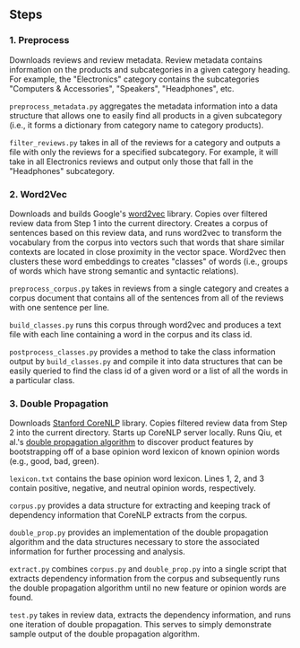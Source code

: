 ## Steps

### 1. Preprocess

Downloads reviews and review metadata. Review metadata contains information on the products and subcategories in a given category heading. For example, the "Electronics" category contains the subcategories "Computers & Accessories", "Speakers", "Headphones", etc.

`preprocess_metadata.py` aggregates the metadata information into a data structure that allows one to easily find all products in a given subcategory (i.e., it forms a dictionary from category name to category products).

`filter_reviews.py` takes in all of the reviews for a category and outputs a file with only the reviews for a specified subcategory. For example, it will take in all Electronics reviews and output only those that fall in the "Headphones" subcategory.


### 2. Word2Vec

Downloads and builds Google's [word2vec](https://code.google.com/archive/p/word2vec/) library. Copies over filtered review data from Step 1 into the current directory. Creates a corpus of sentences based on this review data, and runs word2vec to transform the vocabulary from the corpus into vectors such that words that share similar contexts are located in close proximity in the vector space. Word2vec then clusters these word embeddings to creates "classes" of words (i.e., groups of words which have strong semantic and syntactic relations).

`preprocess_corpus.py` takes in reviews from a single category and creates a corpus document that contains all of the sentences from all of the reviews with one sentence per line.

`build_classes.py` runs this corpus through word2vec and produces a text file with each line containing a word in the corpus and its class id.

`postprocess_classes.py` provides a method to take the class information output by `build_classes.py` and compile it into data structures that can be easily queried to find the class id of a given word or a list of all the words in a particular class.


### 3. Double Propagation

Downloads [Stanford CoreNLP](https://stanfordnlp.github.io/CoreNLP/) library. Copies filtered review data from Step 2 into the current directory. Starts up CoreNLP server locally. Runs Qiu, et al.'s [double propagation algorithm](https://dl.acm.org/citation.cfm?id=1970422) to discover product features by bootstrapping off of a base opinion word lexicon of known opinion words (e.g., good, bad, green).

`lexicon.txt` contains the base opinion word lexicon. Lines 1, 2, and 3 contain positive, negative, and neutral opinion words, respectively.

`corpus.py` provides a data structure for extracting and keeping track of dependency information that CoreNLP extracts from the corpus.

`double_prop.py` provides an implementation of the double propagation algorithm and the data structures necessary to store the associated information for further processing and analysis.

`extract.py` combines `corpus.py` and `double_prop.py` into a single script that extracts dependency information from the corpus and subsequently runs the double propagation algorithm until no new feature or opinion words are found.

`test.py` takes in review data, extracts the dependency information, and runs one iteration of double propagation. This serves to simply demonstrate sample output of the double propagation algorithm.

